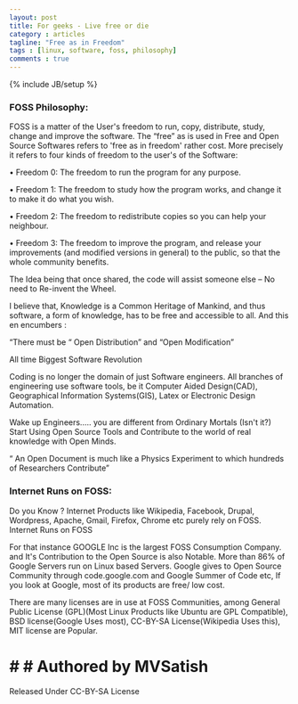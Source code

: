 ```yaml
---
layout: post
title: For geeks - Live free or die
category : articles
tagline: "Free as in Freedom"
tags : [linux, software, foss, philosophy]
comments : true
---
```

{% include JB/setup %}

### FOSS Philosophy:

FOSS is a matter of the User's freedom to run, copy, distribute, study, change and improve the software. The “free” as is used in Free and Open Source Softwares refers to 'free as in freedom' rather cost. More precisely it refers to four kinds of freedom to the user's of the Software:

• Freedom 0: The freedom to run the program for any purpose.

• Freedom 1: The freedom to study how the program works, and change it to make it do what you wish.

• Freedom 2: The freedom to redistribute copies so you can help your neighbour.

• Freedom 3: The freedom to improve the program, and release your improvements (and modified versions in general) to the public, so that the whole community benefits.

The Idea being that once shared, the code will assist someone else – No need to Re-invent the Wheel.

I believe that, Knowledge is a Common Heritage of Mankind, and thus software, a form of knowledge, has to be free and accessible to all. And this en encumbers :

“There must be “ Open Distribution” and “Open Modification”

All time Biggest Software Revolution

Coding is no longer the domain of just Software engineers. All branches of engineering use software tools, be it Computer Aided Design(CAD), Geographical Information Systems(GIS), Latex or Electronic Design Automation.

Wake up Engineers..... you are different from Ordinary Mortals (Isn't it?) Start Using Open Source Tools and Contribute to the world of real knowledge with Open Minds.

“ An Open Document is much like a Physics Experiment to which hundreds of Researchers Contribute”

### Internet Runs on FOSS:

Do you Know ? Internet Products like Wikipedia, Facebook, Drupal, Wordpress, Apache, Gmail, Firefox, Chrome etc purely rely on FOSS.
Internet Runs on FOSS

For that instance GOOGLE Inc is the largest FOSS Consumption Company. and It's Contribution to the Open Source is also Notable. More than 86% of Google Servers run on Linux based Servers. Google gives to Open Source Community through code.google.com and Google Summer of Code etc, If you look at Google, most of its products are free/ low cost.

There are many licenses are in use at FOSS Communities, among General Public License (GPL)(Most Linux Products like Ubuntu are GPL Compatible), BSD license(Google Uses most), CC-BY-SA License(Wikipedia Uses this), MIT license are Popular.

# # # Authored by MVSatish

Released Under CC-BY-SA License
